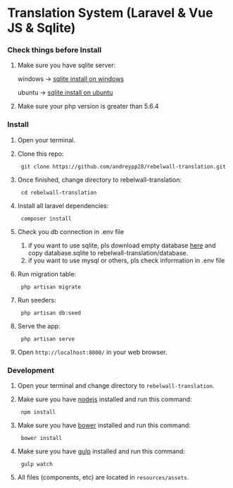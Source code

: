 # Translation System (Laravel & Vue JS & Sqlite)

### Check things before Install 
1. Make sure you have sqlite server:

    windows -> [sqlite install on windows](https://www.codeproject.com/Articles/850834/Installing-and-Using-SQLite-on-Windows)   
    
    ubuntu -> [sqlite install on ubuntu](https://iqbalnaved.wordpress.com/2014/07/10/how-to-install-sqlite-3-8-2-on-ubuntu-14-04-and-commands-for-creating-database-and-tables/)
    
2. Make sure your php version is greater than 5.6.4
    
### Install

1. Open your terminal.

2. Clone this repo:

        git clone https://github.com/andreypp28/rebelwall-translation.git
    
3. Once finished, change directory to rebelwall-translation:

        cd rebelwall-translation
    
4. Install all laravel dependencies:

        composer install
        
5. Check you db connection in .env file
    1. if you want to use sqlite, pls download empty database [here](https://github.com/andreypp28/sqlite-db.git) and copy database.sqlite to rebelwall-translation/database.
    2. if you want to use mysql or others, pls check information in .env file

6. Run migration table:

        php artisan migrate

7. Run seeders:

        php artisan db:seed

8. Serve the app:

        php artisan serve

9. Open `http://localhost:8000/` in your web browser.

### Development

1. Open your terminal and change directory to `rebelwall-translation`.

2. Make sure you have [nodejs](https://nodejs.org/en/download/) installed and run this command:

        npm install

3. Make sure you have [bower](https://bower.io/#install-bower) installed and run this command:

        bower install

4. Make sure you have [gulp](https://github.com/gulpjs/gulp/blob/master/docs/getting-started.md) installed and run this command:

        gulp watch
    
5. All files (components, etc) are located in `resources/assets`.
